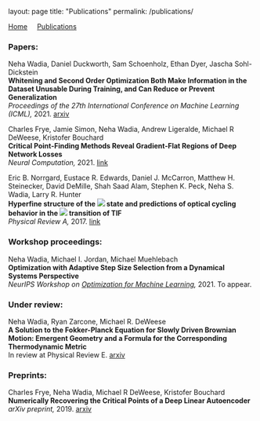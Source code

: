 layout: page
title: "Publications"
permalink: /publications/

[Home](/index.md) &nbsp; &nbsp; [Publications](/publications.md)

### Papers:

Neha Wadia, Daniel Duckworth, Sam Schoenholz, Ethan Dyer, Jascha Sohl-Dickstein\
**Whitening and Second Order Optimization Both Make Information in the Dataset Unusable During Training, and Can Reduce or Prevent Generalization**\
*Proceedings of the 27th International Conference on Machine Learning (ICML),* 2021. [arxiv](https://arxiv.org/abs/2008.07545)

Charles Frye, Jamie Simon, Neha Wadia, Andrew Ligeralde, Michael R DeWeese, Kristofer Bouchard\
**Critical Point-Finding Methods Reveal Gradient-Flat Regions of Deep Network Losses**\
*Neural Computation,* 2021. [link](https://direct.mit.edu/neco/article/33/6/1469/100574)

Eric B. Norrgard, Eustace R. Edwards, Daniel J. McCarron, Matthew H. Steinecker, David DeMille, Shah Saad Alam, Stephen K. Peck, Neha S. Wadia, Larry R. Hunter\
**Hyperfine structure of the 
<img src="https://render.githubusercontent.com/render/math?math=B^3\Pi_1"> state and predictions of optical cycling behavior in the <img src="https://render.githubusercontent.com/render/math?math=X\rightarrow B"> transition of TlF**\
*Physical Review A,* 2017. [link](https://journals.aps.org/pra/abstract/10.1103/PhysRevA.95.062506)


### Workshop proceedings:

Neha Wadia, Michael I. Jordan, Michael Muehlebach\
**Optimization with Adaptive Step Size Selection from a Dynamical Systems Perspective**\
*NeurIPS Workshop on [Optimization for Machine Learning](https://opt-ml.org/index.html),* 2021. To appear.


### Under review:

Neha Wadia, Ryan Zarcone, Michael R. DeWeese\
**A Solution to the Fokker-Planck Equation for Slowly Driven Brownian Motion: Emergent Geometry and a Formula for the Corresponding Thermodynamic Metric**\
In review at Physical Review E. [arxiv](https://arxiv.org/abs/2008.00122)


### Preprints:
Charles Frye, Neha Wadia, Michael R DeWeese, Kristofer Bouchard\
**Numerically Recovering the Critical Points of a Deep Linear Autoencoder**\
*arXiv preprint,* 2019. [arxiv](https://arxiv.org/abs/1901.10603)
